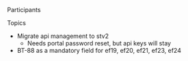 Participants


Topics

 * Migrate api management to stv2
    * Needs portal password reset, but api keys will stay
 * BT-88 as a mandatory field for ef19, ef20, ef21, ef23, ef24
